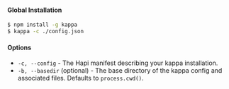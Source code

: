 #### Global Installation
```bash
$ npm install -g kappa
$ kappa -c ./config.json
```


#### Options
- `-c, --config` - The Hapi manifest describing your kappa installation.
- `-b, --basedir` (optional) - The base directory of the kappa config and associated files. Defaults to `process.cwd()`.

